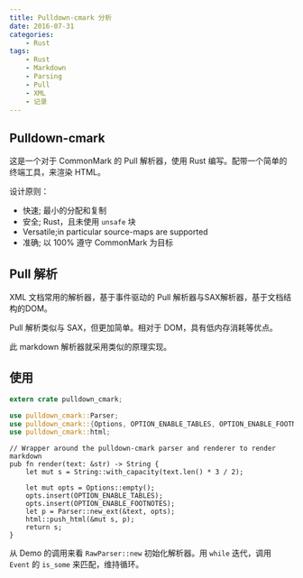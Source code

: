 ```yaml
---
title: Pulldown-cmark 分析
date: 2016-07-31
categories:
    - Rust
tags:
    - Rust
    - Markdown
    - Parsing
    - Pull
    - XML
    - 记录
---
```


## Pulldown-cmark

这是一个对于 CommonMark 的 Pull 解析器，使用 Rust 编写。配带一个简单的终端工具，来渲染 HTML。

设计原则：

* 快速; 最小的分配和复制
* 安全; Rust，且未使用 `unsafe` 块
* Versatile;in particular source-maps are supported
* 准确; 以 100% 遵守 CommonMark 为目标

## Pull 解析

XML 文档常用的解析器，基于事件驱动的 Pull 解析器与SAX解析器，基于文档结构的DOM。

Pull 解析类似与 SAX，但更加简单。相对于 DOM，具有低内存消耗等优点。

此 markdown 解析器就采用类似的原理实现。


## 使用

```rust
extern crate pulldown_cmark;

use pulldown_cmark::Parser;
use pulldown_cmark::{Options, OPTION_ENABLE_TABLES, OPTION_ENABLE_FOOTNOTES};
use pulldown_cmark::html;
```

```
// Wrapper around the pulldown-cmark parser and renderer to render markdown
pub fn render(text: &str) -> String {
    let mut s = String::with_capacity(text.len() * 3 / 2);

    let mut opts = Options::empty();
    opts.insert(OPTION_ENABLE_TABLES);
    opts.insert(OPTION_ENABLE_FOOTNOTES);
    let p = Parser::new_ext(&text, opts);
    html::push_html(&mut s, p);
    return s;
}
```

从 Demo 的调用来看 `RawParser::new` 初始化解析器。用 `while` 迭代，调用  `Event` 的 `is_some` 来匹配，维持循环。




